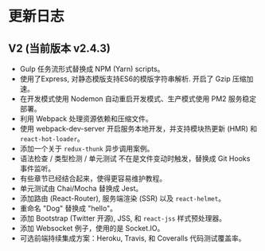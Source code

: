 # 更新日志

## V2 (当前版本 v2.4.3)

- Gulp 任务流形式替换成 NPM (Yarn) scripts。
- 使用了Express, 对静态模版支持ES6的模版字符串解析. 开启了 Gzip 压缩加速。
- 在开发模式使用 Nodemon 自动重启开发模式、生产模式使用 PM2 服务稳定部署。
- 利用 Webpack 处理资源依赖和压缩文件。
- 使用 webpack-dev-server 开启服务本地开发，并支持模块热更新 (HMR) 和 `react-hot-loader`。
- 添加一个关于 `redux-thunk` 异步调用案例。
- 语法检查 / 类型检测 / 单元测试 不在是文件变动时触发，替换成 Git Hooks 事件监听。
- 有些章节已经结合起来，使得更容易维护教程。
- 单元测试由 Chai/Mocha 替换成 Jest。
- 添加路由 (React-Router), 服务端渲染 (SSR) 以及 `react-helmet`。
- 重命名 "Dog" 替换成 "hello"。
- 添加 Bootstrap (Twitter 开源), JSS, 和 `react-jss` 样式预处理器。
- 添加 Websocket 例子，使用的是 Socket.IO。
- 可选前端持续集成方案：Heroku, Travis, 和 Coveralls 代码测试覆盖率。
